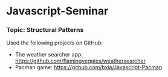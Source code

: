 # Javascript-Seminar

### Topic: Structural Patterns

 
Used the following projects on GitHub:
- The weather searcher app: https://github.com/flamingveggies/weathersearcher
- Pacman game: https://github.com/bxia/Javascript-Pacman
